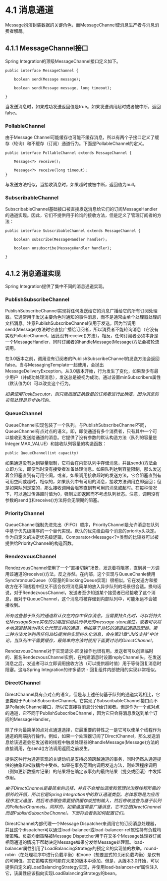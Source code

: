 # 4.1 消息通道

Message扮演封装数据的关键角色，而MessageChannel使消息生产者与消息消费者解耦。

## 4.1.1 MessageChannel接口

Spring Integration的顶级MessageChannel接口定义如下。

```
public interface MessageChannel {

    boolean send(Message message);

    boolean send(Message message, long timeout);

}
```

当发送消息时，如果成功发送返回值是true。如果发送调用超时或者被中断，返回false。

### PollableChannel

由于Message Channel可能缓存也可能不缓存消息，所以有两个子接口定义了缓存（轮询）和不缓存（订阅）通道行为。下面是PollableChannel的定义。

```
public interface PollableChannel extends MessageChannel {

    Message<?> receive();

    Message<?> receive(long timeout);
}
```

与发送方法相似，当接收消息时，如果超时或被中断，返回值为null。

### SubscribableChannel

SubscribableChannel基础接口被直接发送消息给它们的订阅MessageHandler的通道实现。因此，它们不提供用于轮询的接收方法，但是定义了管理订阅者的方法：

```
public interface SubscribableChannel extends MessageChannel {

    boolean subscribe(MessageHandler handler);

    boolean unsubscribe(MessageHandler handler);

}
```

## 4.1.2 消息通道实现

Spring Integration提供了集中不同的消息通道实现。

### PublishSubscribeChannel

PublishSubscribeChannel实现将任何发送给它的消息广播给它的所有订阅处理器。它通常用于发送主要角色时通知的事件消息，而不是通常由单个处理器处理的文档消息。注意PublishSubscribeChannel仅用于发送。因为当调用send\(Message\)方法时它直接广播给订阅者，所以消费者不能轮询消息（它没有实现PollableChannel，因此没有receive\(\)方法）。相反，任何订阅者必须本身是一个MessageHandler，同时订阅者的handleMessage\(Message\)方法会被轮流调用。

在3.0版本之前，调用没有订阅者的PublishSubscribeChannel的发送方法会返回false。当与MessagingTemplate一起使用，会抛出MessageDeliveryException。从3.0版本开始，行为发生了变化，如果至少有最少用户（并成功处理消息），发送总是被视为成功。通过设置minSubscribers属性（默认值为0）可以改变这个行为。

_如果使用TaskExecutor，则只能根据正确数量的订阅者进行此确定，因为消息的实际处理是异步执行的。_

### QueueChannel

QueueChannel实现包装了一个队列。与PublishSubscribeChannel不同，QueueChannel有点对点的语义。即，即使通道有多个消费者，只有其中一个可以接收到发送给通道的消息。它提供了没有参数的默认构造方法（队列的容量是Integer.MAX\_VALUE）和接收队列容量的构造函数：

```
public QueueChannel(int capacity)
```

如果通道没有达到容量限制，它将会在内部队列中存储消息，并且send\(\)方法会立即方法，即便当时没有接受者准备处理消息。如果队列达到容量限制，那么发送着会阻塞直到有可用空间。或者，如果调用接收超时的发送方法，它会阻塞直到有可用空间或超时。相似的，如果队列中有可用的消息，接收方法调用立即返回；但是如果队列是空的，那么接收调用会阻塞直到有可用的消息或超时。在每种情况下，可以通过传递超时值为0，强制立即返回而不考虑队列状态。注意，调用没有参数的send\(\)和receive\(\)方法将会无限期的阻塞。

### PriorityChannel

QueueChannel强制先进先出（FIFO）顺序，PriorityChannel是允许消息在队列中基于优先级排序的一个替代实现。默认的优先级由每个消息的priority头决定。作为自定义的决定优先级逻辑，Comparator&lt;Message&lt;?&gt;类型的比较器可以被提供给PriorityChannel的构造函数。

### RendezvousChannel

RendezvousChannel使用了一个“直接切换”场景，发送着将阻塞，直到另一方调用该通道的receive\(\)方法，反之亦然。在内部，这个实现与QueueChanle使用SynchronousQueue（0容量的BlockingQueue实现）很相似。它在发送方和接收方在不同线程中但又不适合仅将消息简单的放入异步队列的场景很合适。换句话说，对于RendezvousChannel，发送者至少知道某个接受者已经接收了这个消息，而对于QueueChannel，这个消息将被存储到内部队列中，可能永远不会被接收到。

_所有这些基于队列的通道默认仅在内存中保存消息。当需要持久化时，可以将持久化MessageStore实现的引用提供给队列单元的message-store属性，或者可以将本地通道替换为持久化代理支持的通道，例如基于JMS的通道或通道适配器。第二种方法允许利用任何JMS提供的实现持久化消息，会在第21章“JMS支持”中讨论。当队列中不需要缓存，最简单的方法时使用下面要讨论的DirectChannel。_

RendezvousChannel对于实现请求-回复操作也很有用。发送者可以创建临时的、匿名RendezvousChannel实例，在构建消息时设置replyChannel头。在发送消息之后，发送者可以立即调用接收方法（可以提供超时值）用于等待回复消息时阻塞。这与Spring Integration的许多请求 - 回复组件内部使用的实现非常相似。

### DirectChannel

DirectChannel具有点对点的语义，但是与上述任何基于队列的通道实现相比，它更类似于PublishSubscribeChannel。它实现了SubscribableChannel接口而不是PollableChannel接口，所以它直接将消息分分给订阅者。但是作为一个点对点的通道，它不同于PublishSubscribeChannel，因为它只会将消息发送到单个订阅的MessageHandler。

除了作为最简单的点对点通道选择，它最重要的特性之一是它可以使单个线程作为通道的两端执行操作。例如，如果一个处理器订阅了DirectChannel，那么发送消息给该通道会在发送者的线程中触发处理器的handleMessage\(Message\)方法的直接调用，在send\(\)方法调用返回之前发生。

提供这种行为通道实现的关键动机是支持必须跨越通道的事务，同时仍然从通道提供的抽象和松散耦合中受益。如果在事务范围内调用发送方法，则处理程序调用（例如更新数据库记录）的结果将在确定该事务的最终结果（提交或回滚）中发挥作用。

_由于DirectChannel是最简单的选择，并且不会增加调度和管理轮询器线程所需的额外的开销，所以它是Spring Integration中的默认通道类型。总体思路是为应用程序定义通道，然后考虑哪些需要提供缓存或控制输入，然后修改这些为基于队列的PollableChannels。同样的，如果通道需要广播消息，它不应是DirectChannel而是PublishSubscribeChannel。下面将会看到如何配置它们。_

DirectChannel内部代理一个Message Dispatcher来调用它的订阅消息处理器，并且这个dispatcher可以通过load-balancer或load-balancer-ref属性持有负载均衡策略。负载均衡策略被Message Dispatcher用于在又多个Message处理器订阅相同通道的情况下帮助决定Message如果分发给Message处理器。load-balancer属性引用了LoadBalancingStrategy的预定义的实现值的枚举。round-robin（在处理程序中进行负载平衡）和none（想要显式的关闭负载均衡）是仅有的可用值。其它策略实现可能在未来的版本中添加。但是，从版本3.0开始，可以提供自定义的LoadBalancingStrategy实现，并使用load-balancer-ref属性注入它，该属性应该指向实现LoadBalancingStrategy的bean。



